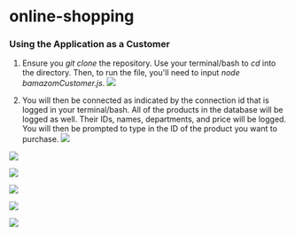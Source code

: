 # online-shopping

### Using the Application as a Customer

1. Ensure you *git clone* the repository.  Use your terminal/bash to *cd* into the directory.  Then, to run the file, you'll need to input *node bamazomCustomer.js*.
![](https://azukimochi.github.io/online-shopping/images/screenshot_1.png)

2. You will then be connected as indicated by the connection id that is logged in your terminal/bash.  All of the products in the database will be logged as well.  Their IDs, names, departments, and price will be logged.  You will then be prompted to type in the ID of the product you want to purchase. 
![](https://azukimochi.github.io/online-shopping/images/screenshot_2.png)

![](https://azukimochi.github.io/online-shopping/images/screenshot_3.png)

![](https://azukimochi.github.io/online-shopping/images/screenshot_4.png)

![](https://azukimochi.github.io/online-shopping/images/screenshot_5.png)

![](https://azukimochi.github.io/online-shopping/images/screenshot_6.png)

![](https://azukimochi.github.io/online-shopping/images/screenshot_7.png)





